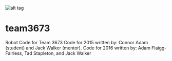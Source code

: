![alt tag](http://i.imgur.com/aexchGy.png)
# team3673
Robot Code for Team 3673
Code for 2015 written by: Connor Adam (student) and Jack Walker (mentor).
Code for 2016 written by: Adam Flaigg-Fairless, Tad Stapleton, and Jack Walker
